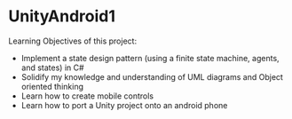 # UnityAndroid1

Learning Objectives of this project:

- Implement a state design pattern (using a finite state machine, agents, and states) in C#
- Solidify my knowledge and understanding of UML diagrams and Object oriented thinking
- Learn how to create mobile controls
- Learn how to port a Unity project onto an android phone
